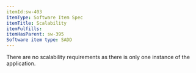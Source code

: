 ```yaml
---
itemId:sw-403
itemType: Software Item Spec
itemTitle: Scalability
itemFulfills: 
itemHasParent: sw-395
Software item type: SADD
---
```

There are no scalability requirements as there is only one instance of the application.
 